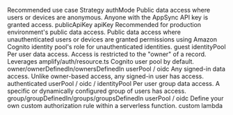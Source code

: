 Recommended use case Strategy authMode
Public data access where users or devices are anonymous. Anyone with the AppSync API key is granted access. publicApiKey apiKey
Recommended for production environment's public data access. Public data access where unauthenticated users or devices are granted permissions using Amazon Cognito identity pool's role for unauthenticated identities. guest identityPool
Per user data access. Access is restricted to the "owner" of a record. Leverages amplify/auth/resource.ts Cognito user pool by default. owner/ownerDefinedIn/ownersDefinedIn userPool / oidc
Any signed-in data access. Unlike owner-based access, any signed-in user has access. authenticated userPool / oidc / identityPool
Per user group data access. A specific or dynamically configured group of users has access. group/groupDefinedIn/groups/groupsDefinedIn userPool / oidc
Define your own custom authorization rule within a serverless function. custom lambda
